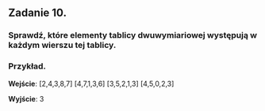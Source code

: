 
## **Zadanie 10.**

### Sprawdź, które elementy tablicy dwuwymiariowej występują w każdym wierszu tej tablicy.

### **Przykład.**
**Wejście**:
[2,4,3,8,7]
[4,7,1,3,6]
[3,5,2,1,3]
[4,5,0,2,3]

**Wyjście**: 3
